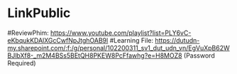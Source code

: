 # LinkPublic
#ReviewPhim: https://www.youtube.com/playlist?list=PLY6vC-eKbqukKDAlXGcCwfNpJtghOAB9l
#Learning File: https://dutudn-my.sharepoint.com/:f:/g/personal/102200311_sv1_dut_udn_vn/EgVuXpB62WBJlbXf8-_m2M4BSs5BEtQH8PKEW8PcFfawhg?e=H8MOZ8
(Password Required)
